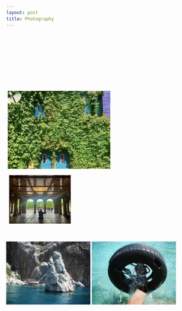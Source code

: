 ```yaml
---
layout: post
title: Photography
---
```


<img src="/images/flames.jpg" alt="" style="width:30%;">   <img src="/images/port2.png" alt="" style="width:30%;">   <img src="/images/print5.png" alt="" style="width:30%;">

<img src="/images/print3.png" alt="" style="width:33%;">   <img src="/images/print8.png" alt="" style="width:30.5%;">   <img src="/images/print10.png" alt="" style="width:26.5%;">

<img src="/images/print17.png" alt="" style="width:37.75%;">   <img src="/images/print27.png" alt="" style="width:15.75%;">   <img src="/images/print26.png" alt="" style="width:36.5%;"> 

<img src="/images/rhombus.png" alt="" style="width:35%;">   <img src="/images/pills.png" alt="" style="width:20%;">   <img src="/images/construction.png" alt="" style="width:35%;">


<img src="/images/port4.png" alt="" style="width:45%;">   <img src="/images/port7.png" alt="" style="width:45%;">   

<img src="/images/doors.png" alt="" style="width:35%;">   <img src="/images/ivy.jpg" alt="" style="width:55%;">

<img src="/images/grate.png" alt="" style="width:34%;">   <img src="/images/cypress.jpg" alt="" style="width:23%;">    <img src="/images/musician.jpg" alt="" style="width:33%;">   

<img src="/images/rug.jpg" alt="" style="width:30%;">    <img src="/images/turks.JPG" alt="" style="width:30%;">    <img src="/images/rugs.jpg" alt="" style="width:30%;">    


<img src="/images/rock.jpg" alt="" style="width:45%;">   <img src="/images/tire.jpg" alt="" style="width:45%;">

<img src="/images/sky.png" alt="" style="width:47.5%;">   <img src="/images/lamppost.JPG" alt="" style="width:42.5%;">


